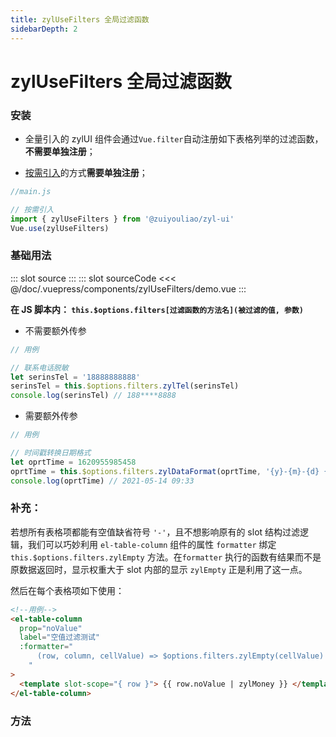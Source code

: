```yaml
---
title: zylUseFilters 全局过滤函数
sidebarDepth: 2
---
```


# zylUseFilters 全局过滤函数

### 安装

- 全量引入的 zylUI 组件会通过`Vue.filter`自动注册如下表格列举的过滤函数，**不需要单独注册**；

- [按需引入](../get-start/#按需引用)的方式**需要单独注册**；

```js
//main.js

// 按需引入
import { zylUseFilters } from '@zuiyouliao/zyl-ui'
Vue.use(zylUseFilters)
```

### 基础用法

<zyl-demo-block>
::: slot source
<zylUseFilters-demo></zylUseFilters-demo>
:::
::: slot sourceCode
<<< @/doc/.vuepress/components/zylUseFilters/demo.vue
:::
</zyl-demo-block>

**在 JS 脚本内： `this.$options.filters[过滤函数的方法名](被过滤的值, 参数)`**

- 不需要额外传参

```js
// 用例

// 联系电话脱敏
let serinsTel = '18888888888'
serinsTel = this.$options.filters.zylTel(serinsTel)
console.log(serinsTel) // 188****8888
```

- 需要额外传参

```js
// 用例

// 时间戳转换日期格式
let oprtTime = 1620955985458
oprtTime = this.$options.filters.zylDataFormat(oprtTime, '{y}-{m}-{d} {h}:{i}')
console.log(oprtTime) // 2021-05-14 09:33
```

### 补充：

若想所有表格项都能有空值缺省符号 `'-'`，且不想影响原有的 slot 结构过滤逻辑，我们可以巧妙利用 `el-table-column` 组件的属性 `formatter` 绑定 `this.$options.filters.zylEmpty` 方法。在`formatter` 执行的函数有结果而不是原数据返回时，显示权重大于 slot 内部的显示 `zylEmpty` 正是利用了这一点。

然后在每个表格项如下使用：

```html
<!--用例-->
<el-table-column
  prop="noValue"
  label="空值过滤测试"
  :formatter="
      (row, column, cellValue) => $options.filters.zylEmpty(cellValue)
    "
>
  <template slot-scope="{ row }"> {{ row.noValue | zylMoney }} </template>
</el-table-column>
```

### 方法

<zylUseFilters-func></zylUseFilters-func>
